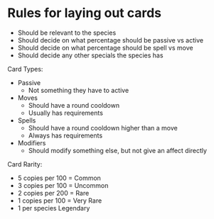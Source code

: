 # Rules for laying out cards

- Should be relevant to the species
- Should decide on what percentage should be passive vs active
- Should decide on what percentage should be spell vs move
- Should decide any other specials the species has

Card Types:

- Passive
  - Not something they have to active
- Moves
  - Should have a round cooldown
  - Usually has requirements
- Spells
  - Should have a round cooldown higher than a move
  - Always has requirements
- Modifiers
  - Should modify something else, but not give an affect directly

Card Rarity:

- 5 copies per 100 = Common
- 3 copies per 100 = Uncommon
- 2 copies per 200 = Rare
- 1 copies per 100 = Very Rare
- 1 per species Legendary
